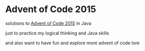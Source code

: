 # Advent of Code 2015

solutions to [Advent of Code 2015](https://adventofcode.com/2015) in Java

just to practice my logical thinking and Java skills

and also want to have fun and explore more advent of code lore